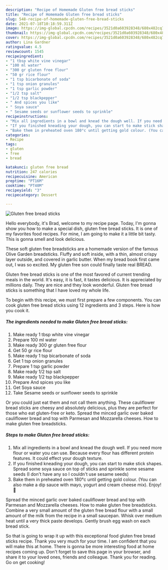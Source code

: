 ```yaml
---
description: "Recipe of Homemade Gluten free bread sticks"
title: "Recipe of Homemade Gluten free bread sticks"
slug: 548-recipe-of-homemade-gluten-free-bread-sticks
date: 2021-07-18T10:18:59.311Z
image: https://img-global.cpcdn.com/recipes/3521d0a603928348/680x482cq70/gluten-free-bread-sticks-recipe-main-photo.jpg
thumbnail: https://img-global.cpcdn.com/recipes/3521d0a603928348/680x482cq70/gluten-free-bread-sticks-recipe-main-photo.jpg
cover: https://img-global.cpcdn.com/recipes/3521d0a603928348/680x482cq70/gluten-free-bread-sticks-recipe-main-photo.jpg
author: Lina Gardner
ratingvalue: 4.5
reviewcount: 1545
recipeingredient:
- "1 tbsp white vine vinegar"
- "100 ml water"
- "300 gr gluten free flour"
- "50 gr rice flour"
- "1 tsp bicarbonate of soda"
- "1 tsp onion granules"
- "1 tsp garlic powder"
- "1/2 tsp salt"
- "1/2 tsp blackpepper"
- " And spices you like"
- " Soya sauce"
- " Sesame seeds or sunflower seeds to sprinkle"
recipeinstructions:
- "Mix all ingredients in a bowl and knead the dough well. If you need more flour or water you can use. Because every flour has different protein features. It could effect your dough texture."
- "If you finished kneading your dough, you can start to make stick shapes. Spread some soya sauce on top of sticks and sprinkle some sesame seeds (I don&#39;t have any so I couldn&#39;t use sesame seeds)"
- "Bake them in preheated oven 180°c until getting gold colour. (You can also make a dip sauce with mayo, yogurt and cream cheese mix). Enjoy! 🥰"
categories:
- Recipe
tags:
- gluten
- free
- bread

katakunci: gluten free bread 
nutrition: 247 calories
recipecuisine: American
preptime: "PT16M"
cooktime: "PT40M"
recipeyield: "3"
recipecategory: Dessert

---
```



![Gluten free bread sticks](https://img-global.cpcdn.com/recipes/3521d0a603928348/680x482cq70/gluten-free-bread-sticks-recipe-main-photo.jpg)

Hello everybody, it's Brad, welcome to my recipe page. Today, I'm gonna show you how to make a special dish, gluten free bread sticks. It is one of my favorites food recipes. For mine, I am going to make it a little bit tasty. This is gonna smell and look delicious.

These soft gluten free breadsticks are a homemade version of the famous Olive Garden breadsticks. Fluffy and soft inside, with a thin, almost crispy layer outside, and covered in garlic butter. When my bread book first came out, I was so excited. My gluten free son could finally taste real BREAD.

Gluten free bread sticks is one of the most favored of current trending meals in the world. It's easy, it is fast, it tastes delicious. It is appreciated by millions daily. They are nice and they look wonderful. Gluten free bread sticks is something that I have loved my whole life.


To begin with this recipe, we must first prepare a few components. You can cook gluten free bread sticks using 12 ingredients and 3 steps. Here is how you cook it.

<!--inarticleads1-->

##### The ingredients needed to make Gluten free bread sticks:

1. Make ready 1 tbsp white vine vinegar
1. Prepare 100 ml water
1. Make ready 300 gr gluten free flour
1. Get 50 gr rice flour
1. Make ready 1 tsp bicarbonate of soda
1. Get 1 tsp onion granules
1. Prepare 1 tsp garlic powder
1. Make ready 1/2 tsp salt
1. Make ready 1/2 tsp blackpepper
1. Prepare  And spices you like
1. Get  Soya sauce
1. Take  Sesame seeds or sunflower seeds to sprinkle


Or you could just eat them and not call them anything. These cauliflower bread sticks are cheesy and absolutely delicious, plus they are perfect for those who eat gluten-free or keto. Spread the minced garlic over baked cauliflower bread and top with Parmesan and Mozzarella cheeses. How to make gluten free breadsticks. 

<!--inarticleads2-->

##### Steps to make Gluten free bread sticks:

1. Mix all ingredients in a bowl and knead the dough well. If you need more flour or water you can use. Because every flour has different protein features. It could effect your dough texture.
1. If you finished kneading your dough, you can start to make stick shapes. Spread some soya sauce on top of sticks and sprinkle some sesame seeds (I don&#39;t have any so I couldn&#39;t use sesame seeds)
1. Bake them in preheated oven 180°c until getting gold colour. (You can also make a dip sauce with mayo, yogurt and cream cheese mix). Enjoy! 🥰


Spread the minced garlic over baked cauliflower bread and top with Parmesan and Mozzarella cheeses. How to make gluten free breadsticks. Combine a very small amount of the gluten free bread flour with a small amount of the milk from the recipe in a small saucepan. Whisk over medium heat until a very thick paste develops. Gently brush egg wash on each bread stick. 

So that is going to wrap it up with this exceptional food gluten free bread sticks recipe. Thank you very much for your time. I am confident that you will make this at home. There is gonna be more interesting food at home recipes coming up. Don't forget to save this page in your browser, and share it to your loved ones, friends and colleague. Thank you for reading. Go on get cooking!
